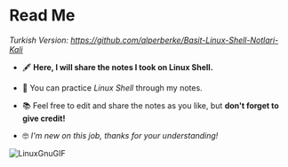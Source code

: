 # Read Me

*Turkish Version: https://github.com/alperberke/Basit-Linux-Shell-Notlari-Kali*

- 🖋️ **Here, I will share the notes I took on Linux Shell.**

- 📖 You can practice _Linux Shell_ through my notes.

- 📚 Feel free to edit and share the notes as you like, but **don't forget to give credit!**

- 🤓 _I'm new on this job, thanks for your understanding!_

![LinuxGnuGIF](https://github.com/alperberke/Linux-Shell-Notlar-Kali-/assets/158094774/791f0d3d-ff44-444a-b4a5-830788dda2ec)
